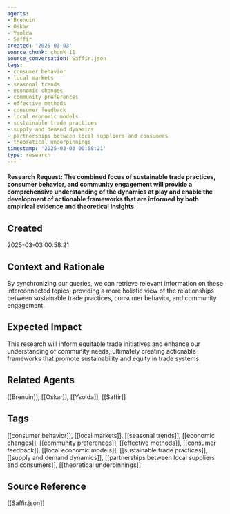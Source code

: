 ```yaml
---
agents:
- Brenuin
- Oskar
- Ysolda
- Saffir
created: '2025-03-03'
source_chunk: chunk_11
source_conversation: Saffir.json
tags:
- consumer behavior
- local markets
- seasonal trends
- economic changes
- community preferences
- effective methods
- consumer feedback
- local economic models
- sustainable trade practices
- supply and demand dynamics
- partnerships between local suppliers and consumers
- theoretical underpinnings
timestamp: '2025-03-03 00:58:21'
type: research
---
```


#### Research Request: The combined focus of sustainable trade practices, consumer behavior, and community engagement will provide a comprehensive understanding of the dynamics at play and enable the development of actionable frameworks that are informed by both empirical evidence and theoretical insights.

## Created
2025-03-03 00:58:21

## Context and Rationale
By synchronizing our queries, we can retrieve relevant information on these interconnected topics, providing a more holistic view of the relationships between sustainable trade practices, consumer behavior, and community engagement.

## Expected Impact
This research will inform equitable trade initiatives and enhance our understanding of community needs, ultimately creating actionable frameworks that promote sustainability and equity in trade systems.

## Related Agents
[[Brenuin]], [[Oskar]], [[Ysolda]], [[Saffir]]

## Tags
[[consumer behavior]], [[local markets]], [[seasonal trends]], [[economic changes]], [[community preferences]], [[effective methods]], [[consumer feedback]], [[local economic models]], [[sustainable trade practices]], [[supply and demand dynamics]], [[partnerships between local suppliers and consumers]], [[theoretical underpinnings]]

## Source Reference
[[Saffir.json]]
